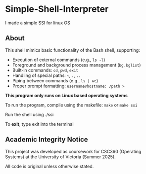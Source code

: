 # Simple-Shell-Interpreter
I made a simple SSI for linux OS

## About

This shell mimics basic functionality of the Bash shell, supporting:

- Execution of external commands (e.g., `ls -l`)
- Foreground and background process management (`bg`, `bglist`)
- Built-in commands: `cd`, `pwd`, `exit`
- Handling of special paths: `~`, `.`, `..`
- Piping between commands (e.g., `ls | wc`)
- Proper prompt formatting: `username@hostname: /path >`


**This program only runs on Linux based operating systems**

To run the program, compile using the makefile: `make` or `make ssi`

Run the shell using ./ssi

To **exit**, type exit into the terminal

## Academic Integrity Notice

This project was developed as coursework for CSC360 (Operating Systems) at the University of Victoria (Summer 2025).

All code is original unless otherwise stated.

